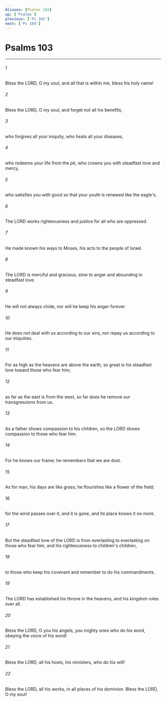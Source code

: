 ```yaml
---
Aliases: [Psalms 103]
up: ['Psalms']
previous: ['Ps 102']
next: ['Ps 104']
---
```

# Psalms 103
***



###### 1 
Bless the LORD, O my soul, and all that is within me, bless his holy name! 

###### 2 
Bless the LORD, O my soul, and forget not all his benefits, 

###### 3 
who forgives all your iniquity, who heals all your diseases, 

###### 4 
who redeems your life from the pit, who crowns you with steadfast love and mercy, 

###### 5 
who satisfies you with good so that your youth is renewed like the eagle's. 

###### 6 
The LORD works righteousness and justice for all who are oppressed. 

###### 7 
He made known his ways to Moses, his acts to the people of Israel. 

###### 8 
The LORD is merciful and gracious, slow to anger and abounding in steadfast love. 

###### 9 
He will not always chide, nor will he keep his anger forever. 

###### 10 
He does not deal with us according to our sins, nor repay us according to our iniquities. 

###### 11 
For as high as the heavens are above the earth, so great is his steadfast love toward those who fear him; 

###### 12 
as far as the east is from the west, so far does he remove our transgressions from us. 

###### 13 
As a father shows compassion to his children, so the LORD shows compassion to those who fear him. 

###### 14 
For he knows our frame; he remembers that we are dust. 

###### 15 
As for man, his days are like grass; he flourishes like a flower of the field; 

###### 16 
for the wind passes over it, and it is gone, and its place knows it no more. 

###### 17 
But the steadfast love of the LORD is from everlasting to everlasting on those who fear him, and his righteousness to children's children, 

###### 18 
to those who keep his covenant and remember to do his commandments. 

###### 19 
The LORD has established his throne in the heavens, and his kingdom rules over all. 

###### 20 
Bless the LORD, O you his angels, you mighty ones who do his word, obeying the voice of his word! 

###### 21 
Bless the LORD, all his hosts, his ministers, who do his will! 

###### 22 
Bless the LORD, all his works, in all places of his dominion. Bless the LORD, O my soul!
